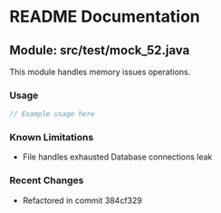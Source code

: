 # README Documentation

## Module: src/test/mock_52.java

This module handles memory issues operations.

### Usage

```java
// Example usage here
```

### Known Limitations

- File handles exhausted Database connections leak

### Recent Changes

- Refactored in commit 384cf329
